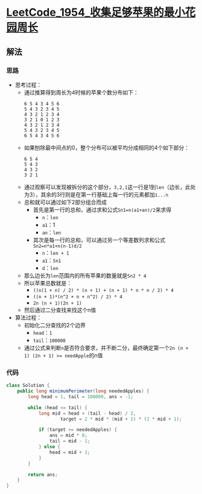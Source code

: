 # [LeetCode_1954_收集足够苹果的最小花园周长](https://leetcode.cn/problems/minimum-garden-perimeter-to-collect-enough-apples)
## 解法
### 思路
- 思考过程：
  - 通过推算得到周长为4时候的苹果个数分布如下：
    ```text
    6 5 4 3 4 5 6
    5 4 3 2 3 4 5
    4 3 2 1 2 3 4
    3 2 1 0 1 2 3
    4 3 2 1 2 3 4
    5 4 3 2 3 4 5
    6 5 4 3 4 5 6
    ```
  - 如果刨除最中间点的0，整个分布可以被平均分成相同的4个如下部分：
    ```text
    6 5 4
    5 4 3
    4 3 2
    3 2 1
    ```
  - 通过观察可以发现被拆分的这个部分，`3,2,1`这一行是1到`len`（边长，此处为3），其余的3行则是在第一行基础上每一行的元素都加`1...n`
  - 总和就可以通过如下2部分组合而成
    - 首先是第一行的总和，通过求和公式`Sn1=n(a1+an)/2`来求得
      - `n`：`len`
      - `a1`：1
      - `an`：`len`
    - 其次是每一行的总和，可以通过另一个等差数列求和公式`Sn2=n*a1+n(n-1)d/2`
      - `n`：`len + 1`
      - `a1`：`Sn1`
      - `d`：`len`
  - 那么边长为`len`范围内的所有苹果的数量就是`Sn2 * 4`
  - 所以苹果总数就是：
    - `((n(1 + n) / 2) * (n + 1) + (n + 1) * n * n / 2) * 4`
    - `((n + 1)*(n^2 + n + n^2) / 2) * 4`
    - `2n (n + 1)(2n + 1)`
  - 然后通过二分查找来找这个n值
- 算法过程：
  - 初始化二分查找的2个边界
    - `head`：`1`
    - `tail`：`100000`
  - 通过公式来判断`n`是否符合要求，并不断二分，最终确定第一个`2n (n + 1) (2n + 1) >= needApple`的n值
### 代码
```java
class Solution {
    public long minimumPerimeter(long neededApples) {
        long head = 1, tail = 100000, ans = -1;

        while (head <= tail) {
            long mid = head + (tail - head) / 2,
                    target = 2 * mid * (mid + 1) * (2 * mid + 1);

            if (target >= neededApples) {
                ans = mid * 8;
                tail = mid - 1;
            } else {
                head = mid + 1;
            }
        }

        return ans;
    }
}
```